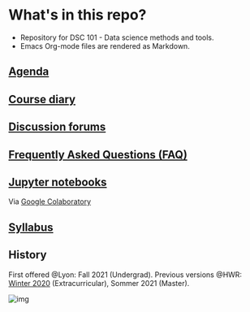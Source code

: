 

# What's in this repo?

-   Repository for DSC 101 - Data science methods and tools.
-   Emacs Org-mode files are rendered as Markdown.


## [Agenda](https://github.com/birkenkrahe/dsc101/blob/main/agenda.md)


## [Course diary](https://github.com/birkenkrahe/dsc101/blob/main/diary.md)


## [Discussion forums](https://github.com/birkenkrahe/dsc101/discussions)


## [Frequently Asked Questions (FAQ)](https://github.com/birkenkrahe/dsc101/blob/main/FAQ.md)


## [Jupyter notebooks](https://github.com/birkenkrahe/dsc101/tree/main/notebooks)

Via [Google Colaboratory](https://colab.to/r)


## [Syllabus](https://github.com/birkenkrahe/dsc101/blob/main/syllabus.md)


## History

First offered @Lyon: Fall 2021 (Undergrad). Previous versions @HWR:
[Winter 2020](<https://github.com/birkenkrahe/ds101>)
(Extracurricular), Sommer 2021 (Master).

![img](https://github.com/birkenkrahe/ai482/blob/main/1_overview/img/books.jpg)

